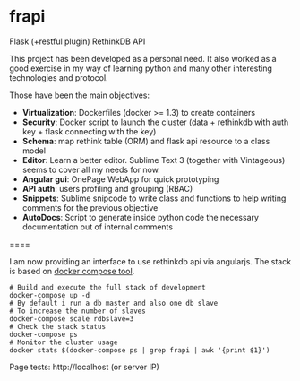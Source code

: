frapi
=====

Flask (+restful plugin) RethinkDB API

This project has been developed as a personal need.
It also worked as a good exercise in my way of learning python
and many other interesting technologies and protocol.

Those have been the main objectives:

* **Virtualization**: Dockerfiles (docker >= 1.3) to create containers
* **Security**: Docker script to launch the cluster (data + rethinkdb with auth key + flask connecting with the key)
* **Schema**: map rethink table (ORM) and flask api resource to a class model
* **Editor**: Learn a better editor. Sublime Text 3 (together with Vintageous) seems to cover all my needs for now.
* **Angular gui**: OnePage WebApp for quick prototyping
* **API auth**: users profiling and grouping (RBAC)
* **Snippets**: Sublime snipcode to write class and functions to help writing comments for the previous objective
* **AutoDocs**: Script to generate inside python code the necessary documentation out of internal comments

====

I am now providing an interface to use rethinkdb api via angularjs.
The stack is based on [docker compose tool](https://docs.docker.com/compose).

```
# Build and execute the full stack of development
docker-compose up -d
# By default i run a db master and also one db slave
# To increase the number of slaves
docker-compose scale rdbslave=3
# Check the stack status
docker-compose ps
# Monitor the cluster usage
docker stats $(docker-compose ps | grep frapi | awk '{print $1}')
```

Page tests:
http://localhost (or server IP)

